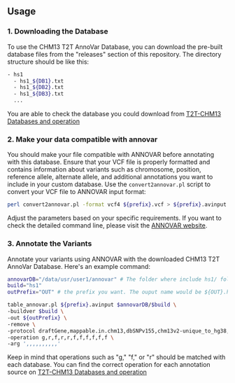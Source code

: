 ## Usage

### 1. Downloading the Database

To use the CHM13 T2T AnnoVar Database, you can download the pre-built database files from the "releases" section of this repository.
The directory structure should be like this:
```bash
- hs1
  - hs1_${DB1}.txt
  - hs1_${DB2}.txt
  - hs1_${DB3}.txt
  ...
```
You are able to check the database you could download from [T2T-CHM13 Databases and operation](https://docs.google.com/spreadsheets/d/1sgjmGLLbXAZpyNiSUbxiEa1hJEVDxuOqL1yAmpDV5BA/edit?usp=sharing)

### 2. Make your data compatible with annovar

You should make your file compatible with ANNOVAR before annotating with this database. Ensure that your VCF file is properly formatted and contains information about variants such as chromosome, position, reference allele, alternate allele, and additional annotations you want to include in your custom database. Use the `convert2annovar.pl` script to convert your VCF file to ANNOVAR input format:

```bash
perl convert2annovar.pl -format vcf4 ${prefix}.vcf > ${prefix}.avinput
```
Adjust the parameters based on your specific requirements. If you want to check the detailed command line, please visit the [ANNOVAR website](https://annovar.openbioinformatics.org/en/latest/).

### 3. Annotate the Variants
Annotate your variants using ANNOVAR with the downloaded CHM13 T2T AnnoVar Database. Here's an example command:

```bash
annovarDB="/data/usr/user1/annovar" # The folder where include hs1/ folder
build="hs1"
outPrefix="OUT" # the prefix you want. The ouput name would be ${OUT}.hs1_multianno.txt

table_annovar.pl ${prefix}.avinput $annovarDB/$build \
-buildver $build \
-out ${outPrefix} \
-remove \
-protocol draftGene,mappable.in.chm13,dbSNPv155,chm13v2-unique_to_hg38,chm13v2.0_GRCh38issues_lifted.20230315,1000g_ALL.2023,1000g_AFR.2023,1000g_AMR.2023,1000g_EAS.2023,1000g_EUR.2023,1000g_SAS.2023 \
-operation g,r,f,r,r,f,f,f,f,f,f \
-arg ',,,,,,,,,,'
```

Keep in mind that operations such as "g," "f," or "r" should be matched with each database. You can find the correct operation for each annotation source on [T2T-CHM13 Databases and operation](https://docs.google.com/spreadsheets/d/1sgjmGLLbXAZpyNiSUbxiEa1hJEVDxuOqL1yAmpDV5BA/edit?usp=sharing)
